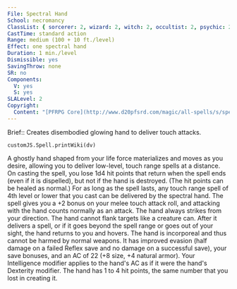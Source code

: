 ```yaml
---
File: Spectral Hand
School: necromancy
ClassList: { sorcerer: 2, wizard: 2, witch: 2, occultist: 2, psychic: 2, spiritualist: 2, medium: 2 }
CastTime: standard action
Range: medium (100 + 10 ft./level)
Effect: one spectral hand
Duration: 1 min./level
Dismissible: yes
SavingThrow: none
SR: no
Components:
  V: yes
  S: yes
SLALevel: 2
Copyright:
  Content: "[PFRPG Core](http://www.d20pfsrd.com/magic/all-spells/s/spectral-hand)"
---
```

Brief:: Creates disembodied glowing hand to deliver touch attacks.

```dataviewjs
customJS.Spell.printWiki(dv)
```

A ghostly hand shaped from your life force materializes and moves as you desire, allowing you to deliver low-level, touch range spells at a distance. On casting the spell, you lose 1d4 hit points that return when the spell ends (even if it is dispelled), but not if the hand is destroyed. (The hit points can be healed as normal.) For as long as the spell lasts, any touch range spell of 4th level or lower that you cast can be delivered by the spectral hand. The spell gives you a +2 bonus on your melee touch attack roll, and attacking with the hand counts normally as an attack. The hand always strikes from your direction. The hand cannot flank targets like a creature can. After it delivers a spell, or if it goes beyond the spell range or goes out of your sight, the hand returns to you and hovers.  The hand is incorporeal and thus cannot be harmed by normal weapons. It has improved evasion (half damage on a failed Reflex save and no damage on a successful save), your save bonuses, and an AC of 22 (+8 size, +4 natural armor). Your Intelligence modifier applies to the hand's AC as if it were the hand's Dexterity modifier. The hand has 1 to 4 hit points, the same number that you lost in creating it.
